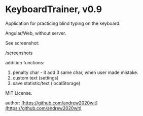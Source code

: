 # KeyboardTrainer, v0.9

Application for practicing blind typing on the keyboard.

Angular/Web, without server.

See screenshot:

/screenshots

addition functions:

1. penalty char - it add 3 same char, when user made mistake.
2. custom text (settings)
3. save statistic/text (localStorage)

MIT License.

author: [https://github.com/andrew2020wit](https://github.com/andrew2020wit)
